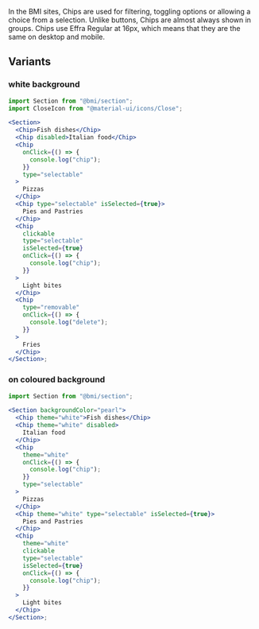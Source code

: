 In the BMI sites, Chips are used for filtering, toggling options or allowing a choice from a selection. Unlike buttons, Chips are almost always shown in groups. Chips use Effra Regular at 16px, which means that they are the same on desktop and mobile.

## Variants

### white background

```jsx
import Section from "@bmi/section";
import CloseIcon from "@material-ui/icons/Close";

<Section>
  <Chip>Fish dishes</Chip>
  <Chip disabled>Italian food</Chip>
  <Chip
    onClick={() => {
      console.log("chip");
    }}
    type="selectable"
  >
    Pizzas
  </Chip>
  <Chip type="selectable" isSelected={true}>
    Pies and Pastries
  </Chip>
  <Chip
    clickable
    type="selectable"
    isSelected={true}
    onClick={() => {
      console.log("chip");
    }}
  >
    Light bites
  </Chip>
  <Chip
    type="removable"
    onClick={() => {
      console.log("delete");
    }}
  >
    Fries
  </Chip>
</Section>;
```

### on coloured background

```jsx
import Section from "@bmi/section";

<Section backgroundColor="pearl">
  <Chip theme="white">Fish dishes</Chip>
  <Chip theme="white" disabled>
    Italian food
  </Chip>
  <Chip
    theme="white"
    onClick={() => {
      console.log("chip");
    }}
    type="selectable"
  >
    Pizzas
  </Chip>
  <Chip theme="white" type="selectable" isSelected={true}>
    Pies and Pastries
  </Chip>
  <Chip
    theme="white"
    clickable
    type="selectable"
    isSelected={true}
    onClick={() => {
      console.log("chip");
    }}
  >
    Light bites
  </Chip>
</Section>;
```

